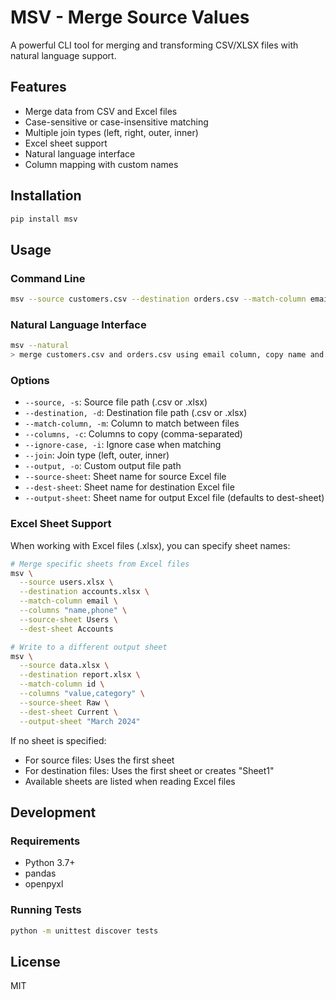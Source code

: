 # MSV - Merge Source Values

A powerful CLI tool for merging and transforming CSV/XLSX files with natural language support.

## Features

- Merge data from CSV and Excel files
- Case-sensitive or case-insensitive matching
- Multiple join types (left, right, outer, inner)
- Excel sheet support
- Natural language interface
- Column mapping with custom names

## Installation

```bash
pip install msv
```

## Usage

### Command Line

```bash
msv --source customers.csv --destination orders.csv --match-column email --columns "name,phone"
```

### Natural Language Interface

```bash
msv --natural
> merge customers.csv and orders.csv using email column, copy name and phone, ignore case
```

### Options

- `--source, -s`: Source file path (.csv or .xlsx)
- `--destination, -d`: Destination file path (.csv or .xlsx)
- `--match-column, -m`: Column to match between files
- `--columns, -c`: Columns to copy (comma-separated)
- `--ignore-case, -i`: Ignore case when matching
- `--join`: Join type (left, outer, inner)
- `--output, -o`: Custom output file path
- `--source-sheet`: Sheet name for source Excel file
- `--dest-sheet`: Sheet name for destination Excel file
- `--output-sheet`: Sheet name for output Excel file (defaults to dest-sheet)

### Excel Sheet Support

When working with Excel files (.xlsx), you can specify sheet names:

```bash
# Merge specific sheets from Excel files
msv \
  --source users.xlsx \
  --destination accounts.xlsx \
  --match-column email \
  --columns "name,phone" \
  --source-sheet Users \
  --dest-sheet Accounts

# Write to a different output sheet
msv \
  --source data.xlsx \
  --destination report.xlsx \
  --match-column id \
  --columns "value,category" \
  --source-sheet Raw \
  --dest-sheet Current \
  --output-sheet "March 2024"
```

If no sheet is specified:
- For source files: Uses the first sheet
- For destination files: Uses the first sheet or creates "Sheet1"
- Available sheets are listed when reading Excel files

## Development

### Requirements
- Python 3.7+
- pandas
- openpyxl

### Running Tests
```bash
python -m unittest discover tests
```

## License

MIT